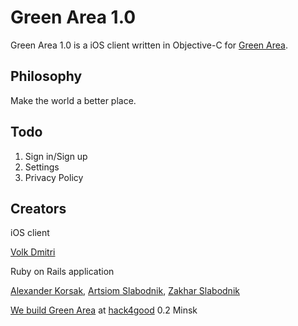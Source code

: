 Green Area 1.0
==============

Green Area 1.0 is a iOS client written in Objective-C for [Green Area](http://greenarea.herokuapp.com/).

Philosophy
------

Make the world a better place.

Todo
------
1. Sign in/Sign up
2. Settings
3. Privacy Policy

Creators
------

iOS client

[Volk Dmitri](https://github.com/Dmitrovsky)

Ruby on Rails application

[Alexander Korsak](https://github.com/oivoodoo), [Artsiom Slabodnik](https://github.com/pipiy), [Zakhar Slabodnik](https://github.com/zakhar-slabodnik)

[We build Green Area](https://geekli.st/oivoodoo/we-built-green-area-at-hack4good-02-minsk) at [hack4good](http://hack4good.io/) 0.2 Minsk
